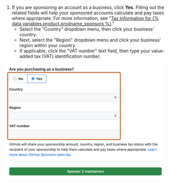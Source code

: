1. If you are sponsoring an account as a business, click **Yes**. Filling out the related fields will help your sponsored accounts calculate and pay taxes where appropriate. For more information, see "[Tax information for {% data variables.product.prodname_sponsors %}](/sponsors/receiving-sponsorships-through-github-sponsors/tax-information-for-github-sponsors#sales-tax)."
   - Select the "Country" dropdown menu, then click your business' country.
   - Next, select the "Region" dropdown menu and click your business' region within your country.
   - If applicable, click the "VAT number" text field, then type your value-added tax (VAT) identification number.

  ![Screenshot of the sponsorship checkout page. The fields for sponsoring as a business are outlined in dark orange.](/assets/images/help/sponsors/bulk-sponsors-business-purchase.png)
